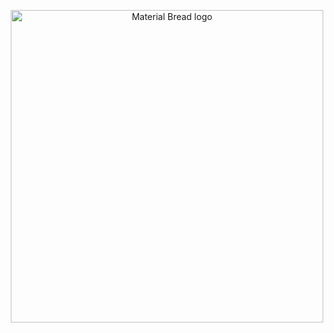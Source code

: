  <p align="center">
    <img width="500" src="https://files.catbox.moe/ehnicy.gif" alt="Material Bread logo">
</p>
